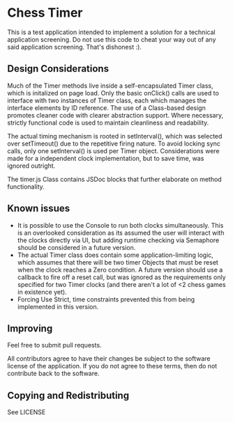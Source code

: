 # Chess Timer

This is a test application intended to implement a solution for a technical application screening. Do not use this code to cheat your way out of any said application screening. That's dishonest :).

## Design Considerations
Much of the Timer methods live inside a self-encapsulated Timer class, which is initalized on page load. Only the basic onClick() calls are used to interface with two instances of Timer class, each which manages the interface elements by ID reference. The use of a Class-based design promotes cleaner code with clearer abstraction support. Where necessary, strictly functional code is used to maintain cleanliness and readability.

The actual timing mechanism is rooted in setInterval(), which was selected over setTimeout() due to the repetitive firing nature. To avoid locking sync calls, only one setInterval() is used per Timer object. Considerations were made for a independent clock implementation, but to save time, was ignored outright.

The timer.js Class contains JSDoc blocks that further elaborate on method functionality.

## Known issues
* It is possible to use the Console to run both clocks simultaneously. This is an overlooked consideration as its assumed the user will interact with the clocks directly via UI, but adding runtime checking via Semaphore should be considered in a future version.
* The actual Timer class does contain some application-limiting logic, which assumes that there will be two timer Objects that must be reset when the clock reaches a Zero condition. A future version should use a callback to fire off a reset call, but was ignored as the requirements only specified for two Timer clocks (and there aren't a lot of <2 chess games in existence yet).
* Forcing Use Strict, time constraints prevented this from being implemented in this version.

## Improving
Feel free to submit pull requests.

All contributors agree to have their changes be subject to the software license of the application. If you do not agree to these terms, then do not contribute back to the software.

## Copying and Redistributing
See LICENSE
